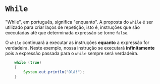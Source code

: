 # `While`
"While", em português, significa "enquanto". A proposta do `while` é ser utilizado
para criar laços de repetição, isto é, instruções que são executadas até que determinada
expressão se torne `false`.

O `while` continuará a executar as instruções __equanto__ a expressão for verdadeira.
Neste exemplo, nossa instrução se executará __infinitamente__ pois a expressão passada para o `while` sempre
será verdadeira.
```java
    while (true)
    {
        System.out.println("Olá!");
    }
```

